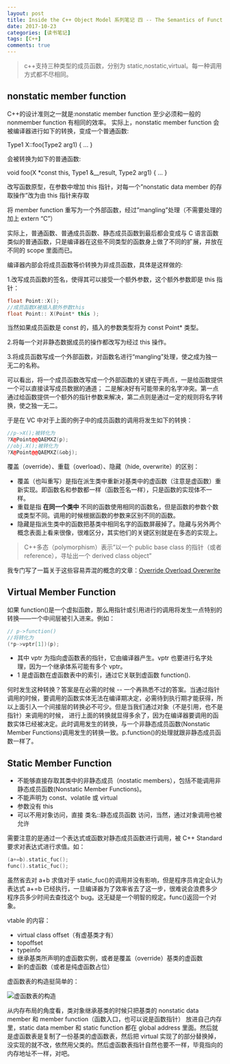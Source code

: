 ```yaml
---
layout: post
title: Inside the C++ Object Model 系列笔记 四 -- The Semantics of Function
date: 2017-10-23
categories: [读书笔记]
tags: [C++]
comments: true
---
```


> c++支持三种类型的成员函数，分别为 static,nostatic,virtual。每一种调用方式都不尽相同。

<!-- more -->

## nonstatic member function

C++的设计准则之一就是:nonstatic member function 至少必须和一般的 nonmember function 有相同的效率。
实际上，nonstatic member function 会被编译器进行如下的转换，变成一个普通函数:

Type1 X::foo(Type2 arg1) { ... }

会被转换为如下的普通函数:

void foo(X \*const this, Type1 &\_\_result, Type2 arg1) { ... }

改写函数原型，在参数中增加 this 指针，对每一个”nonstatic data member 的存取操作”改为由 this 指针来存取

将 member function 重写为一个外部函数，经过”mangling”处理（不需要处理的加上 extern “C”）

实际上，普通函数、普通成员函数、静态成员函数到最后都会变成与 C 语言函数类似的普通函数，只是编译器在这些不同类型的函数身上做了不同的扩展，并放在不同的 scope 里面而已。

编译器内部会将成员函数等价转换为非成员函数，具体是这样做的:

1.改写成员函数的签名，使得其可以接受一个额外参数，这个额外参数即是 this 指针：

```C++
float Point::X();
//成员函数X被插入额外参数this
float Point:: X(Point* this );
```

当然如果成员函数是 const 的，插入的参数类型将为 const Point\* 类型。

2.将每一个对非静态数据成员的操作都改写为经过 this 操作。

3.将成员函数写成一个外部函数，对函数名进行“mangling”处理，使之成为独一无二的名称。

可以看出，将一个成员函数改写成一个外部函数的关键在于两点，一是给函数提供一个可以直接读写成员数据的通道；
二是解决好有可能带来的名字冲突。第一点通过给函数提供一个额外的指针参数来解决，第二点则是通过一定的规则将名字转换，使之独一无二。

于是在 VC 中对于上面的例子中的成员函数的调用将发生如下的转换：

```C++
//p->X();被转化为
?X@Point@@QAEMXZ(p);
//obj.X();被转化为
?X@Point@@QAEMXZ(&obj);
```

覆盖（override）、重载（overload）、隐藏（hide, overwrite）的区别：

- 覆盖（也叫重写）是指在派生类中重新对基类中的虚函数（注意是虚函数）重新实现。即函数名和参数都一样（函数签名一样），只是函数的实现体不一样。
- 重载是指 **在同一个类中** 不同的函数使用相同的函数名，但是函数的参数个数或类型不同。调用的时候根据函数的参数来区别不同的函数。
- 隐藏是指派生类中的函数把基类中相同名字的函数屏蔽掉了。隐藏与另外两个概念表面上看来很像，很难区分，其实他们的关键区别就是在多态的实现上。

> C++多态（polymorphism）表示”以一个 public base class 的指针（或者 reference），寻址出一个 derived class object”

我专门写了一篇关于这些容易弄混的概念的文章：[Override Overload Overwrite](../2017/11/14/Override-Overload-Overwrite)

## Virtual Member Function

如果 function()是一个虚拟函数，那么用指针或引用进行的调用将发生一点特别的转换——一个中间层被引入进来。例如：

```C++
// p->function()
//将转化为
(*p->vptr[1])(p);
```

- 其中 vptr 为指向虚函数表的指针，它由编译器产生。vptr 也要进行名字处理，因为一个继承体系可能有多个 vptr。
- 1 是虚函数在虚函数表中的索引，通过它关联到虚函数 function().

何时发生这种转换？答案是在必需的时候 -- 一个再熟悉不过的答案。当通过指针调用的时候，要调用的函数实体无法在编译期决定，必需待到执行期才能获得，所以上面引入一个间接层的转换必不可少。但是当我们通过对象（不是引用，也不是指针）来调用的时候，
进行上面的转换就显得多余了，因为在编译器要调用的函数实体已经被决定。此时调用发生的转换，与一个非静态成员函数(Nonstatic Member Functions)调用发生的转换一致。p.function()的处理就跟非静态成员函数一样了。

## Static Member Function

- 不能够直接存取其类中的非静态成员（nostatic members），包括不能调用非静态成员函数(Nonstatic Member Functions)。
- 不能声明为 const、volatile 或 virtual
- 参数没有 this
- 可以不用对象访问，直接 类名::静态成员函数 访问，当然，通过对象调用也被允许

需要注意的是通过一个表达式或函数对静态成员函数进行调用，被 C++ Standard 要求对表达式进行求值。如：

```C++
(a+=b).static_fuc();
func().static_fuc();
```

虽然省去对 a+b 求值对于 static_fuc()的调用并没有影响，但是程序员肯定会认为表达式 a+=b 已经执行，一旦编译器为了效率省去了这一步，很难说会浪费多少程序员多少时间去查找这个 bug。这无疑是一个明智的规定。func()返回一个对象。

vtable 的内容：

- virtual class offset（有虚基类才有）
- topoffset
- typeinfo
- 继承基类所声明的虚函数实例，或者是覆盖（override）基类的虚函数
- 新的虚函数（或者是纯虚函数占位）

虚函数表的构造挺简单的：

![虚函数表的构造](https://i.loli.net/2018/04/25/5ae01bb4b32a9.gif)

从内存布局的角度看，类对象继承基类的时候只把基类的 nonstatic data member 和 member function（函数入口，也可以说是函数指针） 放进自己内存里，static data member 和 static function 都在 global address 里面。然后就是虚函数表是复制了一份基类的虚函数表，然后把 virtual 实现了的部分替换掉，没实现的就不改，依然用父类的。然后虚函数表指针自然也要不一样，毕竟指向的内存地址不一样，对吧。
